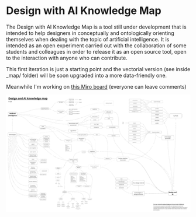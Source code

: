 # Design with AI Knowledge Map

The Design with AI Knowledge Map is a tool still under development that is intended to help designers in conceptually and ontologically orienting themselves when dealing with the topic of artificial intelligence. It is intended as an open experiment carried out with the collaboration of some students and colleagues in order to release it as an open source tool, open to the interaction with anyone who can contribute. 

This first iteration is just a starting point and the vectorial version (see inside _map/ folder) will be soon upgraded into a more data-friendly one.

Meanwhile I'm working on [this Miro board](https://bit.ly/49yr3tM) (everyone can leave comments)


![](_images/themap-latest.png)